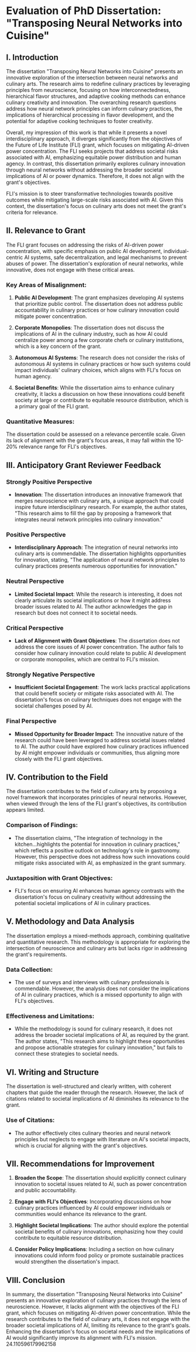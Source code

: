 # Evaluation of PhD Dissertation: "Transposing Neural Networks into Cuisine"

## I. Introduction

The dissertation "Transposing Neural Networks into Cuisine" presents an innovative exploration of the intersection between neural networks and culinary arts. The research aims to redefine culinary practices by leveraging principles from neuroscience, focusing on how interconnectedness, hierarchical flavor structures, and adaptive cooking methods can enhance culinary creativity and innovation. The overarching research questions address how neural network principles can inform culinary practices, the implications of hierarchical processing in flavor development, and the potential for adaptive cooking techniques to foster creativity.

Overall, my impression of this work is that while it presents a novel interdisciplinary approach, it diverges significantly from the objectives of the Future of Life Institute (FLI) grant, which focuses on mitigating AI-driven power concentration. The FLI seeks projects that address societal risks associated with AI, emphasizing equitable power distribution and human agency. In contrast, this dissertation primarily explores culinary innovation through neural networks without addressing the broader societal implications of AI or power dynamics. Therefore, it does not align with the grant's objectives.

FLI's mission is to steer transformative technologies towards positive outcomes while mitigating large-scale risks associated with AI. Given this context, the dissertation's focus on culinary arts does not meet the grant's criteria for relevance.

## II. Relevance to Grant

The FLI grant focuses on addressing the risks of AI-driven power concentration, with specific emphasis on public AI development, individual-centric AI systems, safe decentralization, and legal mechanisms to prevent abuses of power. The dissertation's exploration of neural networks, while innovative, does not engage with these critical areas.

### Key Areas of Misalignment:

1. **Public AI Development**: The grant emphasizes developing AI systems that prioritize public control. The dissertation does not address public accountability in culinary practices or how culinary innovation could mitigate power concentration.

2. **Corporate Monopolies**: The dissertation does not discuss the implications of AI in the culinary industry, such as how AI could centralize power among a few corporate chefs or culinary institutions, which is a key concern of the grant.

3. **Autonomous AI Systems**: The research does not consider the risks of autonomous AI systems in culinary practices or how such systems could impact individuals' culinary choices, which aligns with FLI's focus on human agency.

4. **Societal Benefits**: While the dissertation aims to enhance culinary creativity, it lacks a discussion on how these innovations could benefit society at large or contribute to equitable resource distribution, which is a primary goal of the FLI grant.

### Quantitative Measures:
The dissertation could be assessed on a relevance percentile scale. Given its lack of alignment with the grant's focus areas, it may fall within the 10-20% relevance range for FLI's objectives.

## III. Anticipatory Grant Reviewer Feedback

### Strongly Positive Perspective
- **Innovation**: The dissertation introduces an innovative framework that merges neuroscience with culinary arts, a unique approach that could inspire future interdisciplinary research. For example, the author states, "This research aims to fill the gap by proposing a framework that integrates neural network principles into culinary innovation."

### Positive Perspective
- **Interdisciplinary Approach**: The integration of neural networks into culinary arts is commendable. The dissertation highlights opportunities for innovation, stating, "The application of neural network principles to culinary practices presents numerous opportunities for innovation."

### Neutral Perspective
- **Limited Societal Impact**: While the research is interesting, it does not clearly articulate its societal implications or how it might address broader issues related to AI. The author acknowledges the gap in research but does not connect it to societal needs.

### Critical Perspective
- **Lack of Alignment with Grant Objectives**: The dissertation does not address the core issues of AI power concentration. The author fails to consider how culinary innovation could relate to public AI development or corporate monopolies, which are central to FLI's mission.

### Strongly Negative Perspective
- **Insufficient Societal Engagement**: The work lacks practical applications that could benefit society or mitigate risks associated with AI. The dissertation's focus on culinary techniques does not engage with the societal challenges posed by AI.

### Final Perspective
- **Missed Opportunity for Broader Impact**: The innovative nature of the research could have been leveraged to address societal issues related to AI. The author could have explored how culinary practices influenced by AI might empower individuals or communities, thus aligning more closely with the FLI grant objectives.

## IV. Contribution to the Field

The dissertation contributes to the field of culinary arts by proposing a novel framework that incorporates principles of neural networks. However, when viewed through the lens of the FLI grant's objectives, its contribution appears limited.

### Comparison of Findings:
- The dissertation claims, "The integration of technology in the kitchen...highlights the potential for innovation in culinary practices," which reflects a positive outlook on technology's role in gastronomy. However, this perspective does not address how such innovations could mitigate risks associated with AI, as emphasized in the grant summary.

### Juxtaposition with Grant Objectives:
- FLI's focus on ensuring AI enhances human agency contrasts with the dissertation's focus on culinary creativity without addressing the potential societal implications of AI in culinary practices.

## V. Methodology and Data Analysis

The dissertation employs a mixed-methods approach, combining qualitative and quantitative research. This methodology is appropriate for exploring the intersection of neuroscience and culinary arts but lacks rigor in addressing the grant's requirements.

### Data Collection:
- The use of surveys and interviews with culinary professionals is commendable. However, the analysis does not consider the implications of AI in culinary practices, which is a missed opportunity to align with FLI's objectives.

### Effectiveness and Limitations:
- While the methodology is sound for culinary research, it does not address the broader societal implications of AI, as required by the grant. The author states, "This research aims to highlight these opportunities and propose actionable strategies for culinary innovation," but fails to connect these strategies to societal needs.

## VI. Writing and Structure

The dissertation is well-structured and clearly written, with coherent chapters that guide the reader through the research. However, the lack of citations related to societal implications of AI diminishes its relevance to the grant.

### Use of Citations:
- The author effectively cites culinary theories and neural network principles but neglects to engage with literature on AI's societal impacts, which is crucial for aligning with the grant's objectives.

## VII. Recommendations for Improvement

1. **Broaden the Scope**: The dissertation should explicitly connect culinary innovation to societal issues related to AI, such as power concentration and public accountability.

2. **Engage with FLI's Objectives**: Incorporating discussions on how culinary practices influenced by AI could empower individuals or communities would enhance its relevance to the grant.

3. **Highlight Societal Implications**: The author should explore the potential societal benefits of culinary innovations, emphasizing how they could contribute to equitable resource distribution.

4. **Consider Policy Implications**: Including a section on how culinary innovations could inform food policy or promote sustainable practices would strengthen the dissertation's impact.

## VIII. Conclusion

In summary, the dissertation "Transposing Neural Networks into Cuisine" presents an innovative exploration of culinary practices through the lens of neuroscience. However, it lacks alignment with the objectives of the FLI grant, which focuses on mitigating AI-driven power concentration. While the research contributes to the field of culinary arts, it does not engage with the broader societal implications of AI, limiting its relevance to the grant's goals. Enhancing the dissertation's focus on societal needs and the implications of AI would significantly improve its alignment with FLI's mission. 24.110596179962158